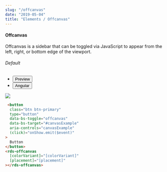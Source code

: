 ```yaml
---
slug: "/offcanvas"
date: "2019-05-04"
title: "Elements / Offcanvas"
---
```

<!-- CSS only -->
<link href="https://cdn.jsdelivr.net/npm/bootstrap@5.1.3/dist/css/bootstrap.min.css" rel="stylesheet" integrity="sha384-1BmE4kWBq78iYhFldvKuhfTAU6auU8tT94WrHftjDbrCEXSU1oBoqyl2QvZ6jIW3" crossorigin="anonymous">
<link rel="stylesheet" href="../assets/css/style-elements.css">

  
 

<link rel="stylesheet" href="../assets/css/main.css">

#### Offcanvas
  
<p class="">Offcanvas is a sidebar that can be toggled via JavaScript to appear from the left, right, or bottom edge of the viewport.</p>

<section class="py-4">
    <h6>Default</h6>
    <div class="py-3">
      <div class="cust-tabs">
        <ul class="nav nav-tabs" id="myTab" role="tablist">
          <li class="nav-item" role="presentation">
            <button class="nav-link active" id="PreviewBasic-tab" data-bs-toggle="tab" data-bs-target="#PreviewBasic" type="button" role="tab" aria-controls="PreviewBasic" aria-selected="true">Preview </button>
          </li>
          <li class="nav-item" role="presentation">
            <button class="nav-link" id="AngularBasic-tab" data-bs-toggle="tab" data-bs-target="#AngularBasic" type="button" role="tab" aria-controls="AngularBasic" aria-selec0ted="false"><i class="bi bi-code-slash" style="font-size:1.0rem"></i>Angular</button>
          </li>
        </ul>
      </div>
      <div class="tab-content card border" id="myTabContent">
        <div class="tab-pane fade show active" id="PreviewBasic" role="tabpanel" aria-labelledby="PreviewBasic-tab">
         <div class="contents p-5">
              <div class="row">
                 <div class="col-md-12">
                    <img src="/images/offcanvas-basic.png" class="img-fuild w-50">
                 </div>               
              </div>
                       
  </div>
        </div>
        <div class="tab-pane fade show" id="AngularBasic" role="tabpanel" aria-labelledby="AngularBasic-tab">
          <div class="contents bg-code">
<div class="row m-0">

```html
 <button
  class="btn btn-primary"
  type="button"
  data-bs-toggle="offcanvas"
  data-bs-target="#canvasExample"
  aria-controls="canvasExample"
  (click)="onShow.emit($event)"
>
  Button
</button>
<rds-offcanvas
  [colorVariant]="[colorVariant]"
  [placement]="[placement]"
></rds-offcanvas>
```
</div>
</div>
  </div>
        </div>
      </div>
    </div>
  </section>
